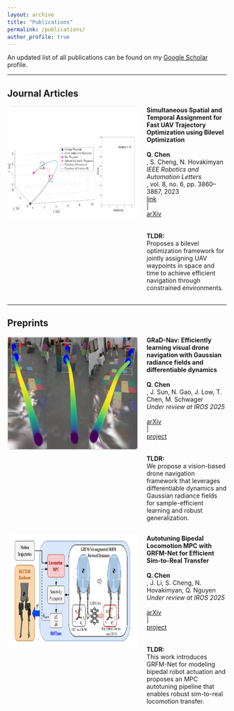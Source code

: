 ```yaml
---
layout: archive
title: "Publications"
permalink: /publications/
author_profile: true
---
```


An updated list of all publications can be found on my <a href="https://scholar.google.com/citations?user=MqU82XsAAAAJ&hl=en" target="_blank">Google Scholar</a> profile.

---

## Journal Articles

<div class="publication" style="display: flex; align-items: flex-start; margin-bottom: 30px;">
  <img src="/images/publications/RAL_1.gif" alt="UAV traj" style="height: 260px; width: 300px; margin-right: 20px; border-radius: 8px;">
  <div style="min-height: 260px; display: flex; flex-direction: column; justify-content: flex-start;">
    <strong>Simultaneous Spatial and Temporal Assignment for Fast UAV Trajectory Optimization using Bilevel Optimization</strong><br>
    <strong>Q. Chen</strong>, S. Cheng, N. Hovakimyan<br>
    <em>IEEE Robotics and Automation Letters</em>, vol. 8, no. 6, pp. 3860–3867, 2023<br>
    <a href="https://ieeexplore.ieee.org/document/10117594" target="_blank">link</a> |
    <a href="https://arxiv.org/abs/2211.15902" target="_blank">arXiv</a><br><br>
    <strong>TLDR:</strong> Proposes a bilevel optimization framework for jointly assigning UAV waypoints in space and time to achieve efficient navigation through constrained environments.
  </div>
</div>

---

## Preprints

<div class="publication" style="display: flex; align-items: flex-start; margin-bottom: 30px;">
  <img src="/images/publications/gradnav.png" alt="GRaD-Nav" style="height: 260px; width: 300px; margin-right: 20px; border-radius: 8px;">
  <div style="min-height: 260px; display: flex; flex-direction: column; justify-content: flex-start;">
    <strong>GRaD-Nav: Efficiently learning visual drone navigation with Gaussian radiance fields and differentiable dynamics</strong><br>
    <strong>Q. Chen</strong>, J. Sun, N. Gao, J. Low, T. Chen, M. Schwager<br>
    <em>Under review at IROS 2025</em><br>
    <a href="https://arxiv.org/abs/2503.03984" target="_blank">arXiv</a> |
    <a href="https://qianzhong-chen.github.io/gradnav.github.io/" target="_blank">project</a><br><br>
    <strong>TLDR:</strong> We propose a vision-based drone navigation framework that leverages differentiable dynamics and Gaussian radiance fields for sample-efficient learning and robust generalization.
  </div>
</div>

<div class="publication" style="display: flex; align-items: flex-start; margin-bottom: 30px;">
  <img src="/images/publications/difftune.png" alt="Difftune" style="height: 260px; width: 300px; margin-right: 20px; border-radius: 8px;">
  <div style="min-height: 260px; display: flex; flex-direction: column; justify-content: flex-start;">
    <strong>Autotuning Bipedal Locomotion MPC with GRFM-Net for Efficient Sim-to-Real Transfer</strong><br>
    <strong>Q. Chen</strong>, J. Li, S. Cheng, N. Hovakimyan, Q. Nguyen<br>
    <em>Under review at IROS 2025</em><br>
    <a href="https://arxiv.org/abs/2409.15710" target="_blank">arXiv</a> |
    <a href="https://sites.google.com/view/difftune-hector/home" target="_blank">project</a><br><br>
    <strong>TLDR:</strong> This work introduces GRFM-Net for modeling bipedal robot actuation and proposes an MPC autotuning pipeline that enables robust sim-to-real locomotion transfer.
  </div>
</div>
